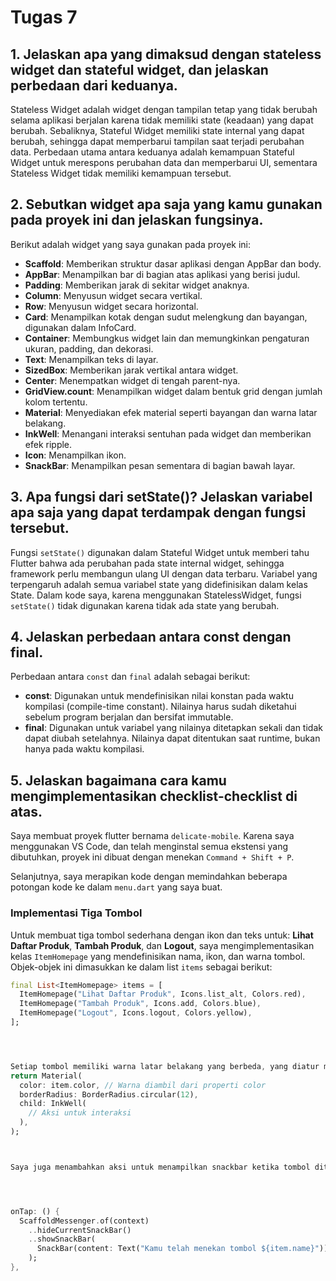 # Tugas 7

## 1. Jelaskan apa yang dimaksud dengan stateless widget dan stateful widget, dan jelaskan perbedaan dari keduanya.
Stateless Widget adalah widget dengan tampilan tetap yang tidak berubah selama aplikasi berjalan karena tidak memiliki state (keadaan) yang dapat berubah. Sebaliknya, Stateful Widget memiliki state internal yang dapat berubah, sehingga dapat memperbarui tampilan saat terjadi perubahan data. Perbedaan utama antara keduanya adalah kemampuan Stateful Widget untuk merespons perubahan data dan memperbarui UI, sementara Stateless Widget tidak memiliki kemampuan tersebut.

## 2. Sebutkan widget apa saja yang kamu gunakan pada proyek ini dan jelaskan fungsinya.
Berikut adalah widget yang saya gunakan pada proyek ini:

- **Scaffold**: Memberikan struktur dasar aplikasi dengan AppBar dan body.
- **AppBar**: Menampilkan bar di bagian atas aplikasi yang berisi judul.
- **Padding**: Memberikan jarak di sekitar widget anaknya.
- **Column**: Menyusun widget secara vertikal.
- **Row**: Menyusun widget secara horizontal.
- **Card**: Menampilkan kotak dengan sudut melengkung dan bayangan, digunakan dalam InfoCard.
- **Container**: Membungkus widget lain dan memungkinkan pengaturan ukuran, padding, dan dekorasi.
- **Text**: Menampilkan teks di layar.
- **SizedBox**: Memberikan jarak vertikal antara widget.
- **Center**: Menempatkan widget di tengah parent-nya.
- **GridView.count**: Menampilkan widget dalam bentuk grid dengan jumlah kolom tertentu.
- **Material**: Menyediakan efek material seperti bayangan dan warna latar belakang.
- **InkWell**: Menangani interaksi sentuhan pada widget dan memberikan efek ripple.
- **Icon**: Menampilkan ikon.
- **SnackBar**: Menampilkan pesan sementara di bagian bawah layar.

## 3. Apa fungsi dari setState()? Jelaskan variabel apa saja yang dapat terdampak dengan fungsi tersebut.
Fungsi `setState()` digunakan dalam Stateful Widget untuk memberi tahu Flutter bahwa ada perubahan pada state internal widget, sehingga framework perlu membangun ulang UI dengan data terbaru. Variabel yang terpengaruh adalah semua variabel state yang didefinisikan dalam kelas State. Dalam kode saya, karena menggunakan StatelessWidget, fungsi `setState()` tidak digunakan karena tidak ada state yang berubah.

## 4. Jelaskan perbedaan antara const dengan final.
Perbedaan antara `const` dan `final` adalah sebagai berikut:

- **const**: Digunakan untuk mendefinisikan nilai konstan pada waktu kompilasi (compile-time constant). Nilainya harus sudah diketahui sebelum program berjalan dan bersifat immutable.
- **final**: Digunakan untuk variabel yang nilainya ditetapkan sekali dan tidak dapat diubah setelahnya. Nilainya dapat ditentukan saat runtime, bukan hanya pada waktu kompilasi.


## 5. Jelaskan bagaimana cara kamu mengimplementasikan checklist-checklist di atas.

Saya membuat proyek flutter bernama `delicate-mobile`. Karena saya menggunakan VS Code, dan telah menginstal semua ekstensi yang dibutuhkan, proyek ini dibuat dengan menekan `Command + Shift + P`.

Selanjutnya, saya merapikan kode dengan memindahkan beberapa potongan kode ke dalam `menu.dart` yang saya buat.

### Implementasi Tiga Tombol
Untuk membuat tiga tombol sederhana dengan ikon dan teks untuk: **Lihat Daftar Produk**, **Tambah Produk**, dan **Logout**, saya mengimplementasikan kelas `ItemHomepage` yang mendefinisikan nama, ikon, dan warna tombol. Objek-objek ini dimasukkan ke dalam list `items` sebagai berikut:

```dart
final List<ItemHomepage> items = [
  ItemHomepage("Lihat Daftar Produk", Icons.list_alt, Colors.red),
  ItemHomepage("Tambah Produk", Icons.add, Colors.blue),
  ItemHomepage("Logout", Icons.logout, Colors.yellow),
];




Setiap tombol memiliki warna latar belakang yang berbeda, yang diatur menggunakan properti color di dalam ItemCard melalui widget Material:
return Material(
  color: item.color, // Warna diambil dari properti color
  borderRadius: BorderRadius.circular(12),
  child: InkWell(
    // Aksi untuk interaksi
  ),
);



Saya juga menambahkan aksi untuk menampilkan snackbar ketika tombol ditekan. Di dalam ItemCard, InkWell menangani aksi saat tombol ditekan, dan ScaffoldMessenger digunakan untuk menampilkan snackbar yang sesuai dengan nama tombol:




onTap: () {
  ScaffoldMessenger.of(context)
    ..hideCurrentSnackBar()
    ..showSnackBar(
      SnackBar(content: Text("Kamu telah menekan tombol ${item.name}")),
    );
},

